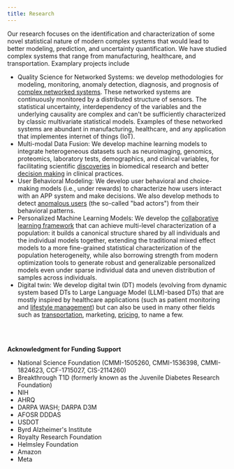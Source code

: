 ```yaml
---
title: Research
---
```


Our research focuses on the identification and characterization of some novel statistical nature of modern complex systems that would lead to better modeling, prediction, and uncertainty quantification. We have studied complex systems that range from manufacturing, healthcare, and transportation. Examplary projects include

- Quality Science for Networked Systems: we develop methodologies for modeling, monitoring, anomaly detection, diagnosis, and prognosis of [complex networked systems](https://www.tandfonline.com/doi/abs/10.1080/24725854.2017.1301692). These networked systems are continuously monitored by a distributed structure of sensors. The statistical uncertainty, interdependency of the variables and the underlying causality are complex and can't be sufficiently characterized by classic multivariate statistical models. Examples of these networked systems are abundant in manufacturing, healthcare, and any application that implementes internet of things (IoT).
- Multi-modal Data Fusion: We develop machine learning models to integrate heterogeneous datasets such as neuroimaging, genomics, proteomics, laboratory tests, demographics, and clinical variables, for facilitating scientific [discoveries](https://ieeexplore.ieee.org/abstract/document/8888210) in biomedical research and better [decision making](https://ieeexplore.ieee.org/abstract/document/9413157) in clinical practices.
- User Behavioral Modeling: We develop user behavioral and choice-making models (i.e., under rewards) to characterize how users interact with an APP system and make decisions. We also develop methods to detect [anomalous users](https://www.tandfonline.com/doi/abs/10.1080/24725854.2023.2279080) (the so-called "bad actors") from their behavioral patterns.
- Personalized Machine Learning Models: We develop the [collaborative learning framework](https://pubsonline.informs.org/doi/10.1287/ijds.2024.0029) that can achieve multi-level characterization of a population: it builds a canonical structure shared by all individuals and the individual models together, extending the traditional mixed effect models to a more fine-grained statistical characterization of the population heterogeneity, while also borrowing strength from modern optimization tools to generate robust and generalizable personalized models even under sparse individual data and uneven distribution of samples across individuals.
- Digital twin: We develop digital twin (DT) models (evolving from dynamic system based DTs to Large Language Model (LLM)-based DTs) that are mostly inspired by healthcare applications (such as patient monitoring and [lifestyle management](https://www.tandfonline.com/doi/abs/10.1080/24725579.2019.1640814)) but can also be used in many other fields such as [transportation](https://www.sciencedirect.com/science/article/pii/S0191261524001887), marketing, [pricing](https://www.sciencedirect.com/science/article/abs/pii/S0968090X20307191), to name a few.





<!---
Our research is driven by challenging data analytics and AI problems, emphasizes innovation in machine learning and AI modeling for [complex systems and processes](https://www.sciencedirect.com/science/article/abs/pii/S1053811909014281) in the [connected world](https://ieeexplore.ieee.org/abstract/document/8169076), automates the [integration of human](https://ieeexplore.ieee.org/abstract/document/8304661) with these data-driven learning systems, and targets [interpretable and explainable](https://www.sciencedirect.com/science/article/abs/pii/S1532046421000204) decision-makings. 

We develop methodologies for modeling, monitoring, anomaly detection, diagnosis, and prognosis of [complex networked systems](https://www.tandfonline.com/doi/abs/10.1080/24725854.2017.1301692), such as brain connectivity networks, manufacturing processes, enterprise systems, cyber-physics systems, and Internet of Things (IoT). 

 

Working with domain experts, these data-driven learning and decision-making models are applied to a range of applications such as healthcare ([precision medicine](https://www.mpowercare.org), [disease research](https://link.springer.com/article/10.1007/s41666-020-00085-1), [biomarker discovery](https://www.tandfonline.com/doi/abs/10.1080/24725579.2018.1496494)), neuroscience, system biology, [IoT](http://proceedings.mlr.press/v108/huo20a.html), [monitoring and anomaly detection](https://www.tandfonline.com/doi/abs/10.1080/24725854.2017.1301692), and [transportation](https://ieeexplore.ieee.org/abstract/document/9292970) ([mobility data analysis](https://sites.uw.edu/bigdata4mobility/), [user behavior modeling](https://www.sciencedirect.com/science/article/abs/pii/S0968090X20307191) for smart transportation demand management (TDM)).



**Example Projects**

*Collaborative Construction of Models for Networked Systems by Human-AI Collaboration*

<br>

<p align="center">
  <img src='./images/research_humanAI.png' alt='research'/>
</p>

<br>

*Mitigate Data Disparities (such as minority bias, aggregation bias) by Collaborative Learning*

<br>

<p align="center">
  <img src='./images/research_collaborative learning.png' alt='research'/>
</p>

<br>

*Improve the Interpretability, Transparency, and Fairness of Risk Prediction of Type 1 Diabetes by Rule-based Methods*

<br>

<p align="center">
  <img src='./images/research_transparency.png' alt='research'/>
</p>

<br>

*Understand the Bias and Uncertainties in Human Mobility Data*

*Check out our project [website](https://sites.uw.edu/bigdata4mobility/)*

<br>

<p align="center">
  <img src='./images/research_bias_mobility.png' alt='research'/>
</p>

<br>

*Modeling of User Choice Behavior and Interactions with Reward-offering AI Systems*

<br>

<p align="center">
  <img src='./images/research_userbehavior.png' alt='research'/>
</p>


*Other examples from my previous website*

- Brain connectivity modeling using Neuroimaging data ([link](https://sites.google.com/site/shuaihuang28/research/research-thrust-1/brain-connectivity?authuser=0))
- Towards mechanistic understanding of type 1 diabetes ([link](https://sites.google.com/site/shuaihuang28/research/research-thrust-1/t1d?authuser=0))
- Smart monitoring of complex diseases ([link](https://sites.google.com/site/shuaihuang28/research/thrust-2/smart-monitoring?authuser=0))
- Integration with mHealth technology ([link](https://sites.google.com/site/shuaihuang28/research/thrust-2/mpower?authuser=0))




___

**Research Thrust 1: Mechanistic Understanding of Complex System Problems**

*Examples*

- Brain connectivity modeling using Neuroimaging data ([link](https://sites.google.com/site/shuaihuang28/website-builder/thrust-1/brain-c))
- Towards mechanistic understanding of type 1 diabetes ([link](https://sites.google.com/site/shuaihuang28/website-builder/thrust-1/t1d))
- User-app interaction; user decision-making process modeling
- Characterization of bias and uncertainties of human mobility patterns derived from mobile devices

___
**Research Thrust 2: Translation of Mechanistic Understanding into Decision Makings**

*Examples*

- Smart monitoring of complex diseases ([link](https://sites.google.com/site/shuaihuang28/website-builder/thrust-2/smart-monitoring))
- Integration with mHealth technology ([link](https://sites.google.com/site/shuaihuang28/website-builder/thrust-2/mpower))

___
**Research Thrust 3: Applications**

*Examples*

- Precision medicine (disease progression modeling, patient monitoring by wearable devices, personalized prediction models)
- Neuroscience and brain diseases (brain connectivity modeling, biomarker discovery, health index construction)
- IoT (context-aware computing, uncertainty quantification, adaptive monitoring and cost-effective sensing)
- Prognostics and health management (PHM) 

-->


<br><br>


**Acknowledgment for Funding Support**
- National Science Foundation (CMMI-1505260, CMMI-1536398, CMMI-1824623, CCF-1715027, CIS-2114260)
- Breakthrough T1D (formerly known as the Juvenile Diabetes Research Foundation)
- NIH
- AHRQ
- DARPA WASH; DARPA D3M 
- AFOSR DDDAS
- USDOT
- Byrd Alzheimer's Institute 
- Royalty Research Foundation
- Helmsley Foundation
- Amazon
- Meta
